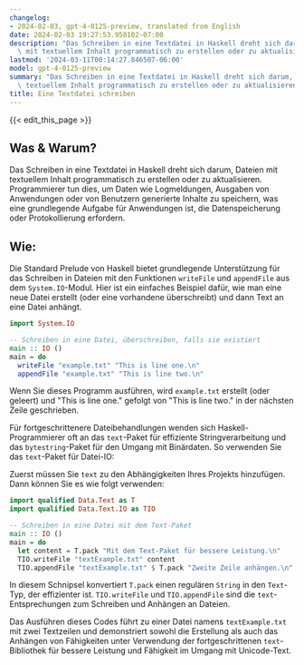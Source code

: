 ```yaml
---
changelog:
- 2024-02-03, gpt-4-0125-preview, translated from English
date: 2024-02-03 19:27:53.950102-07:00
description: "Das Schreiben in eine Textdatei in Haskell dreht sich darum, Dateien\
  \ mit textuellem Inhalt programmatisch zu erstellen oder zu aktualisieren.\u2026"
lastmod: '2024-03-11T00:14:27.846507-06:00'
model: gpt-4-0125-preview
summary: "Das Schreiben in eine Textdatei in Haskell dreht sich darum, Dateien mit\
  \ textuellem Inhalt programmatisch zu erstellen oder zu aktualisieren.\u2026"
title: Eine Textdatei schreiben
---
```


{{< edit_this_page >}}

## Was & Warum?

Das Schreiben in eine Textdatei in Haskell dreht sich darum, Dateien mit textuellem Inhalt programmatisch zu erstellen oder zu aktualisieren. Programmierer tun dies, um Daten wie Logmeldungen, Ausgaben von Anwendungen oder von Benutzern generierte Inhalte zu speichern, was eine grundlegende Aufgabe für Anwendungen ist, die Datenspeicherung oder Protokollierung erfordern.

## Wie:

Die Standard Prelude von Haskell bietet grundlegende Unterstützung für das Schreiben in Dateien mit den Funktionen `writeFile` und `appendFile` aus dem `System.IO`-Modul. Hier ist ein einfaches Beispiel dafür, wie man eine neue Datei erstellt (oder eine vorhandene überschreibt) und dann Text an eine Datei anhängt.

```haskell
import System.IO

-- Schreiben in eine Datei, überschreiben, falls sie existiert
main :: IO ()
main = do
  writeFile "example.txt" "This is line one.\n"
  appendFile "example.txt" "This is line two.\n"
```

Wenn Sie dieses Programm ausführen, wird `example.txt` erstellt (oder geleert) und "This is line one." gefolgt von "This is line two." in der nächsten Zeile geschrieben.

Für fortgeschrittenere Dateibehandlungen wenden sich Haskell-Programmierer oft an das `text`-Paket für effiziente Stringverarbeitung und das `bytestring`-Paket für den Umgang mit Binärdaten. So verwenden Sie das `text`-Paket für Datei-IO:

Zuerst müssen Sie `text` zu den Abhängigkeiten Ihres Projekts hinzufügen. Dann können Sie es wie folgt verwenden:

```haskell
import qualified Data.Text as T
import qualified Data.Text.IO as TIO

-- Schreiben in eine Datei mit dem Text-Paket
main :: IO ()
main = do
  let content = T.pack "Mit dem Text-Paket für bessere Leistung.\n"
  TIO.writeFile "textExample.txt" content
  TIO.appendFile "textExample.txt" $ T.pack "Zweite Zeile anhängen.\n"
```

In diesem Schnipsel konvertiert `T.pack` einen regulären `String` in den `Text`-Typ, der effizienter ist. `TIO.writeFile` und `TIO.appendFile` sind die `text`-Entsprechungen zum Schreiben und Anhängen an Dateien.

Das Ausführen dieses Codes führt zu einer Datei namens `textExample.txt` mit zwei Textzeilen und demonstriert sowohl die Erstellung als auch das Anhängen von Fähigkeiten unter Verwendung der fortgeschrittenen `text`-Bibliothek für bessere Leistung und Fähigkeit im Umgang mit Unicode-Text.
